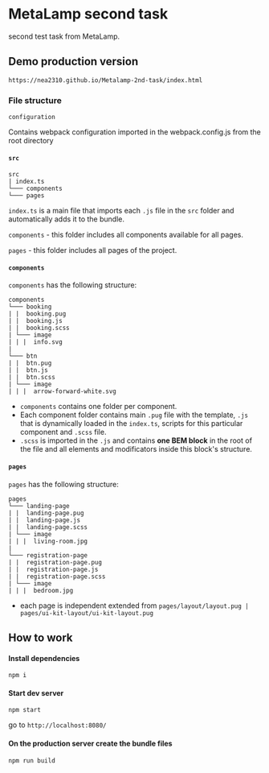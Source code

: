 # MetaLamp second task
second test task from MetaLamp.


## Demo production version
`https://nea2310.github.io/Metalamp-2nd-task/index.html`

### File structure
```
configuration
```
Contains webpack configuration imported in the webpack.config.js from the root directory

#### `src`
```
src
| index.ts
└─── components
└─── pages

```
`index.ts` is a main file that imports each `.js` file in the `src` folder and automatically adds it to the bundle.

`components` - this folder includes all components available for all pages.

`pages` - this folder includes all pages of the project.

#### `components`
`components` has the following structure:
```
components
└─── booking
| |  booking.pug
| |  booking.js
| |  booking.scss
| └─── image
| | |  info.svg
|
└─── btn
| |  btn.pug
| |  btn.js
| |  btn.scss
| └─── image
| | |  arrow-forward-white.svg
```
* `components` contains one folder per component. 
* Each component folder contains main `.pug` file with the template, `.js` that is dynamically loaded in the `index.ts`, scripts for this particular component and `.scss` file.
* `.scss` is imported in the `.js` and contains **one BEM block** in the root of the file and all elements and modificators inside this block's structure.



#### `pages`
`pages` has the following structure:

```
pages
└─── landing-page
| |  landing-page.pug
| |  landing-page.js
| |  landing-page.scss
| └─── image
| | |  living-room.jpg
|
└─── registration-page
| |  registration-page.pug
| |  registration-page.js
| |  registration-page.scss
| └─── image
| | |  bedroom.jpg
```

* each page is independent extended from `pages/layout/layout.pug | pages/ui-kit-layout/ui-kit-layout.pug`

## How to work
#### Install dependencies
```commandline
npm i
```

#### Start dev server
```commandline
npm start
```
go to `http://localhost:8080/`


#### On the production server create the bundle files
```commandline
npm run build
```